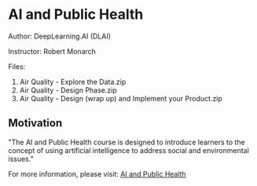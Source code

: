 # AI and Public Health

Author: DeepLearning.AI (DLAI)

Instructor: Robert Monarch

Files:
1. Air Quality - Explore the Data.zip
2. Air Quality - Design Phase.zip
3. Air Quality - Design (wrap up) and Implement your Product.zip

## Motivation

"The AI and Public Health course is designed to introduce learners to the concept of using artificial intelligence to address social and environmental issues."

For more information, please visit: [AI and Public Health](https://www.coursera.org/learn/ai-and-public-health)
